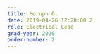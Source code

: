 ```yaml
---
title: Moruph O.
date: 2019-04-26 12:28:00 Z
role: Electrical Lead
grad-year: 2020
order-number: 2
---
```


